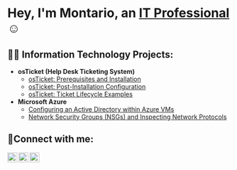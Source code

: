 <h1>Hey, I'm Montario, an <a href="https://linkedin.com/in/Josh">IT Professional</a>☺</h1>

<h2>👨‍💻 Information Technology Projects:</h2>

- <b>osTicket (Help Desk Ticketing System)</b>
  - [osTicket: Prerequisites and Installation](https://github.com/MParker1987/osticket-prereqs)
  - [osTicket: Post-Installation Configuration](https://github.com/MParker1987/post-install-config)
  - [osTicket: Ticket Lifecycle Examples](https://github.com/MParker1987/ticket-lifecycle)
- <b>Microsoft Azure</b>
  - [Configuring an Active Directory within Azure VMs](https://github.com/MParker1987/configure-ad)
  - [Network Security Groups (NSGs) and Inspecting Network Protocols](https://github.com/MParker1987/azure-network-protocols)

<h2>🤳Connect with me:</h2>

[<img align="left" alt="Josh | Twitter" width="22px" src="https://cdn.jsdelivr.net/npm/simple-icons@v3/icons/twitter.svg" />][twitter]
[<img align="left" alt="Josh | LinkedIn" width="22px" src="https://cdn.jsdelivr.net/npm/simple-icons@v3/icons/linkedin.svg" />][linkedin]
[<img align="left" alt="Josh | Instagram" width="22px" src="https://cdn.jsdelivr.net/npm/simple-icons@v3/icons/instagram.svg" />][instagram]

[twitter]: https://twitter.com/Josh
[instagram]: https://www.instagram.com/Josh
[linkedin]: https://linkedin.com/in/Josh
